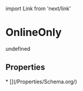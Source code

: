 import Link from 'next/link'
# OnlineOnly

undefined

## Properties

<Grid>
* [](/Properties/Schema.org/)

</Grid>

